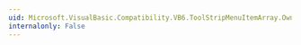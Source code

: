 ```yaml
---
uid: Microsoft.VisualBasic.Compatibility.VB6.ToolStripMenuItemArray.OwnerChanged
internalonly: False
---
```

